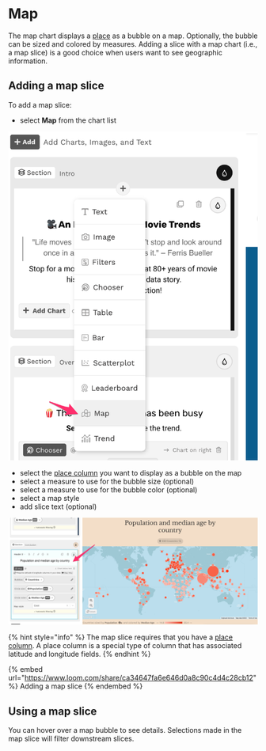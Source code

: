# Map

The map chart displays a [place](../../data-sources/the-column-or-measure-editor/#place-column-editor) as a bubble on a map. Optionally, the bubble can be sized and colored by measures. Adding a slice with a map chart (i.e., a map slice) is a good choice when users want to see geographic information. &#x20;

## Adding a map slice

To add a map slice:

* select **Map** from the chart list

![Select Map from the dropdown](<../../../.gitbook/assets/image (411).png>)

* select the [place column](../../data-sources/the-column-or-measure-editor/#place-column-editor) you want to display as a bubble on the map
* select a measure to use for the bubble size (optional)
* select a measure to use for the bubble color (optional)
* select a map style
* add slice text (optional)

![A map slice](<../../../.gitbook/assets/image (461).png>)

{% hint style="info" %}
The map slice requires that you have a [place column](../../data-sources/the-column-or-measure-editor/#place-column-editor).  A place column is a special type of column that has associated latitude and longitude fields.
{% endhint %}

{% embed url="https://www.loom.com/share/ca34647fa6e646d0a8c90c4d4c28cb12" %}
Adding a map slice
{% endembed %}

## Using a map slice

You can hover over a map bubble to see details. Selections made in the map slice will filter downstream slices.&#x20;

